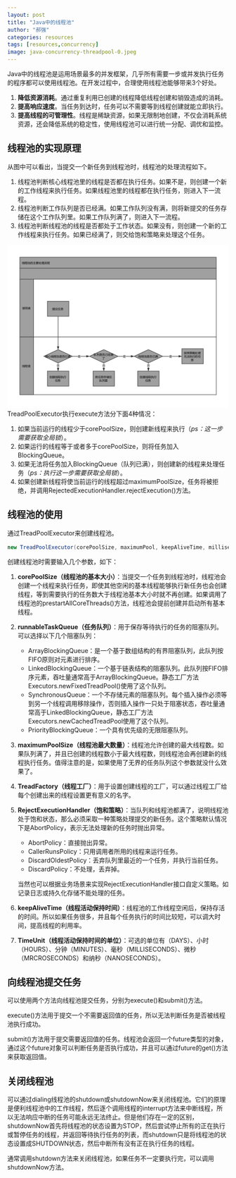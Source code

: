 ```yaml
---
layout: post
title: "Java中的线程池"
author: "郝强"
categories: resources
tags: [resources,concurrency]
image: java-concurrency-threadpool-0.jpeg
---
```


Java中的线程池是运用场景最多的并发框架，几乎所有需要一步或并发执行任务的程序都可以使用线程池。在开发过程中，合理使用线程池能够带来3个好处。

1. **降低资源消耗**。通过重复利用已创建的线程降低线程创建和销毁造成的消耗。
2. **提高响应速度**。当任务到达时，任务可以不需要等到线程创建就能立即执行。
3. **提高线程的可管理性**。线程是稀缺资源，如果无限制地创建，不仅会消耗系统资源，还会降低系统的稳定性，使用线程池可以进行统一分配、调优和监控。

## 线程池的实现原理
从图中可以看出，当提交一个新任务到线程池时，线程池的处理流程如下。

1. 线程池判断核心线程池里的线程是否都在执行任务。如果不是，则创建一个新的工作线程来执行任务。如果线程池里的线程都在执行任务，则进入下一流程。
2. 线程池判断工作队列是否已经满。如果工作队列没有满，则将新提交的任务存储在这个工作队列里。如果工作队列满了，则进入下一流程。
3. 线程池判断线程池的线程是否都处于工作状态。如果没有，则创建一个新的工作线程来执行任务。如果已经满了，则交给饱和策略来处理这个任务。

![java-concurrency-threadpool-1](../assets/img/java-concurrency-threadpool-1.png)TreadPoolExecutor执行execute方法分下面4种情况：

1. 如果当前运行的线程少于corePoolSize，则创建新线程来执行（*ps：这一步需要获取全局锁*）。
2. 如果运行的线程等于或者多于corePoolSize，则将任务加入BlockingQueue。
3. 如果无法将任务加入BlockingQueue（队列已满），则创建新的线程来处理任务（*ps：执行这一步需要获取全局锁*）。
4. 如果创建新线程将使当前运行的线程超过maximumPoolSize，任务将被拒绝，并调用RejectedExecutionHandler.rejectExecution()方法。

## 线程池的使用

通过TreadPoolExecutor来创建线程池。

```java
new TreadPoolExecutor(corePoolSize, maximumPool, keepAliveTime, milliseconds, runnableTaskQueue, handler);
```

创建线程池时需要输入几个参数，如下：

1. **corePoolSize（线程池的基本大小）**：当提交一个任务到线程池时，线程池会创建一个线程来执行任务，即使其他空闲的基本线程能够执行新任务也会创建线程，等到需要执行的任务数大于线程池基本大小时就不再创建。如果调用了线程池的prestartAllCoreThreads()方法，线程池会提前创建并启动所有基本线程。

2. **runnableTaskQueue（任务队列）**：用于保存等待执行的任务的阻塞队列。可以选择以下几个阻塞队列：
   - ArrayBlockingQueue：是一个基于数组结构的有界阻塞队列，此队列按FIFO原则对元素进行排序。
   - LinkedBlockingQueue：一个基于链表结构的阻塞队列。此队列按FIFO排序元素，吞吐量通常高于ArrayBlockingQueue。静态工厂方法Executors.newFixedTreadPool()使用了这个队列。
   - SynchronousQueue：一个不存储元素的阻塞队列。每个插入操作必须等到另一个线程调用移除操作，否则插入操作一只处于阻塞状态，吞吐量通常高于LinkedBlockingQueue，静态工厂方法Executors.newCachedTreadPool使用了这个队列。
   - PriorityBlockingQueue：一个具有优先级的无限阻塞队列。

3. **maximumPoolSize（线程池最大数量）**：线程池允许创建的最大线程数。如果队列满了，并且已创建的线程数小于最大线程数，则线程池会再创建新的线程执行任务。值得注意的是，如果使用了无界的任务队列这个参数就没什么效果了。

4. **TreadFactory（线程工厂）**：用于设置创建线程的工厂，可以通过线程工厂给每个创建出来的线程设置更有意义的名字。

5. **RejectExecutionHandler（饱和策略）**：当队列和线程池都满了，说明线程池处于饱和状态，那么必须采取一种策略处理提交的新任务。这个策略默认情况下是AbortPolicy，表示无法处理新的任务时抛出异常。

   - AbortPolicy：直接抛出异常。
   - CallerRunsPolicy：只用调用者所用的线程来运行任务。
   - DiscardOldestPolicy：丢弃队列里最近的一个任务，并执行当前任务。
   - DiscardPolicy：不处理，丢弃掉。

   当然也可以根据业务场景来实现RejectExecutionHandler接口自定义策略。如记录日志或持久化存储不能处理的任务。

6. **keepAliveTime（线程活动保持时间）**：线程池的工作线程空闲后，保持存活的时间。所以如果任务很多，并且每个任务执行的时间比较短，可以调大时间，提高线程的利用率。

7. **TimeUnit（线程活动保持时间的单位）**：可选的单位有（DAYS）、小时（HOURS）、分钟（MINUTES）、毫秒（MILLISECONDS）、微秒（MRCROSECONDS）和纳秒（NANOSECONDS）。

## 向线程池提交任务

可以使用两个方法向线程池提交任务，分别为execute()和submit()方法。

execute()方法用于提交一个不需要返回值的任务，所以无法判断任务是否被线程池执行成功。

submit()方法用于提交需要返回值的任务。线程池会返回一个future类型的对象，通过这个future对象可以判断任务是否执行成功，并且可以通过future的get()方法来获取返回值。

## 关闭线程池

可以通过dialing线程池的shutdown或shutdownNow来关闭线程池。它们的原理是便利线程池中的工作线程，然后逐个调用线程的interrupt方法来中断线程，所以无法响应中断的任务可能永远无法终止。但是他们存在一定的区别，shutdownNow首先将线程池的状态设置为STOP，然后尝试停止所有的正在执行或暂停任务的线程，并返回等待执行任务的列表，而shutdown只是将线程池的状态设置成SHUTDOWN状态，然后中断所有没有正在执行任务的线程。

通常调用shutdown方法来关闭线程池，如果任务不一定要执行完，可以调用shutdownNow方法。